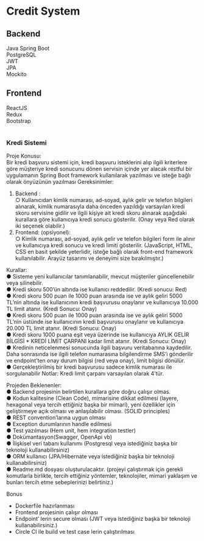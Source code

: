 # Credit System

## Backend
Java Spring Boot  
PostgreSQL  
JWT  
JPA  
Mockito

## Frontend
ReactJS  
Redux  
Bootstrap

#

### Kredi Sistemi  
 Proje Konusu:  
Bir kredi başvuru sistemi için, kredi başvuru isteklerini alıp ilgili kriterlere göre müşteriye kredi
sonucunu dönen servisin içinde yer alacak restful bir uygulamanın Spring Boot framework kullanılarak
yazılması ve isteğe bağlı olarak önyüzünün yazılması
Gereksinimler:
1. Backend :  
○ Kullanıcıdan kimlik numarası, ad-soyad, aylık gelir ve telefon bilgileri alınarak, kimlik
numarasıyla daha önceden yazıldığı varsayılan kredi skoru servisine gidilir ve ilgili
kişiye ait kredi skoru alınarak aşağıdaki kurallara göre kullanıcıya kredi sonucu
gösterilir.
(Onay veya Red olarak iki seçenek olabilir.)
2. Frontend: (opsiyonel):  
○ Kimlik numarası, ad-soyad, aylık gelir ve telefon bilgileri form ile alınır ve kullanıcıya
kredi sonucu ve kredi limiti gösterilir.
(JavaScript, HTML, CSS en basit şekilde yeterlidir, isteğe bağlı olarak front-end
framework kullanılabilir. Arayüz tasarımı ve deneyimi size bırakılmıştır.)  

Kurallar:  
● Sisteme yeni kullanıcılar tanımlanabilir, mevcut müşteriler güncellenebilir veya silinebilir.  
● Kredi skoru 500’ün altında ise kullanıcı reddedilir. (Kredi sonucu: Red)  
● Kredi skoru 500 puan ile 1000 puan arasında ise ve aylık geliri 5000 TL’nin altında ise
kullanıcının kredi başvurusu onaylanır ve kullanıcıya 10.000 TL limit atanır. (Kredi Sonucu:
Onay)  
● Kredi skoru 500 puan ile 1000 puan arasında ise ve aylık geliri 5000 TL’nin üstünde ise
kullanıcının kredi başvurusu onaylanır ve kullanıcıya 20.000 TL limit atanır. (Kredi Sonucu:
Onay)  
● Kredi skoru 1000 puana eşit veya üzerinde ise kullanıcıya AYLIK GELİR BİLGİSİ * KREDİ
LİMİT ÇARPANI kadar limit atanır. (Kredi Sonucu: Onay)  
● Kredinin neticelenmesi sonucunda ilgili başvuru veritabanına kaydedilir. Daha sonrasında ise
ilgili telefon numarasına bilgilendirme SMS’i gönderilir ve endpoint’ten onay durum bilgisi (red
veya onay), limit bilgisi dönülür.  
● Gerçekleştirilmiş bir kredi başvurusu sadece kimlik numarası ile sorgulanabilir
Notlar: Kredi limit çarpanı varsayılan olarak 4’tür.  

Projeden Beklenenler:  
● Backend projesinin belirtilen kurallara göre doğru çalışır olmas.  
● Kodun kalitesine (Clean Code), mimarisine dikkat edilmesi (layere, hexagonal veya tercih
ettiğiniz başka bir mimari), yeni özellikler için geliştirmeye açık olması ve anlaşılabilir olması.
(SOLID principles)  
● REST convention’larına uygun olması  
● Exception durumlarının handle edilmesi  
● Test yazılması (Hem unit, hem integration testler)  
● Dokümantasyon(Swagger, OpenApi vb)  
● İlişkisel veri tabanı kullanımı (Postgresql veya istediğiniz başka bir teknoloji kullanabilirsiniz)  
● ORM kullanıcı (JPA/Hibernate veya istediğiniz başka bir teknoloji kullanabilirsiniz)  
● Readme.md dosyası oluşturulacaktır. (projeyi çalıştırmak için gerekli komutlarla birlikte, tercih
ettiğiniz yöntemler, teknolojiler, mimari yaklaşım ve bunları tercih etme sebeplerinizi belirtiniz.)  

Bonus
- Dockerfile hazırlanması
- Frontend projesinin çalışır olması
- Endpoint’ lerin secure olması (JWT veya istediğiniz başka bir teknoloji kullanabilirsiniz.)
- Circle CI ile build ve test case lerin çalıştırılması